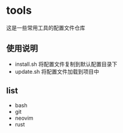 # tools
这是一些常用工具的配置文件仓库

## 使用说明
- install.sh 将配置文件复制到默认配置目录下
- update.sh 将配置文件加载到项目中

## list
- bash 
- git
- neovim
- rust